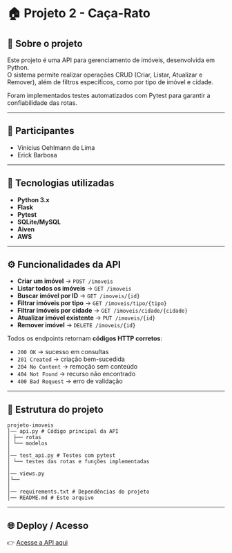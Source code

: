 # 🏠 Projeto 2 - Caça-Rato

## 📌 Sobre o projeto
Este projeto é uma API para gerenciamento de imóveis, desenvolvida em Python.  
O sistema permite realizar operações CRUD (Criar, Listar, Atualizar e Remover), além de filtros específicos, como por tipo de imóvel e cidade.  

Foram implementados testes automatizados com Pytest para garantir a confiabilidade das rotas. 

---

## 👥 Participantes
- Vinícius Oehlmann de Lima
- Erick Barbosa

---

## 🚀 Tecnologias utilizadas
- **Python 3.x**
- **Flask**
- **Pytest**
- **SQLite/MySQL**
- **Aiven**
- **AWS**

---

## ⚙️ Funcionalidades da API
- **Criar um imóvel** → `POST /imoveis`
- **Listar todos os imóveis** → `GET /imoveis`
- **Buscar imóvel por ID** → `GET /imoveis/{id}`
- **Filtrar imóveis por tipo** → `GET /imoveis/tipo/{tipo}`
- **Filtrar imóveis por cidade** → `GET /imoveis/cidade/{cidade}`
- **Atualizar imóvel existente** → `PUT /imoveis/{id}`
- **Remover imóvel** → `DELETE /imoveis/{id}`

Todos os endpoints retornam **códigos HTTP corretos**:
- `200 OK` → sucesso em consultas
- `201 Created` → criação bem-sucedida
- `204 No Content` → remoção sem conteúdo
- `404 Not Found` → recurso não encontrado
- `400 Bad Request` → erro de validação

---

## 📂 Estrutura do projeto

```plaintext
projeto-imoveis
│── api.py # Código principal da API
│ ├── rotas
│ └── modelos
│
│── test_api.py # Testes com pytest
│ └── testes das rotas e funções implementadas 
│
│── views.py
│└── 
│
│── requirements.txt # Dependências do projeto
│── README.md # Este arquivo
```

---

## 🌐 Deploy / Acesso

👉 [Acesse a API aqui](https://SEU-LINK-DA-API-AWS.com)